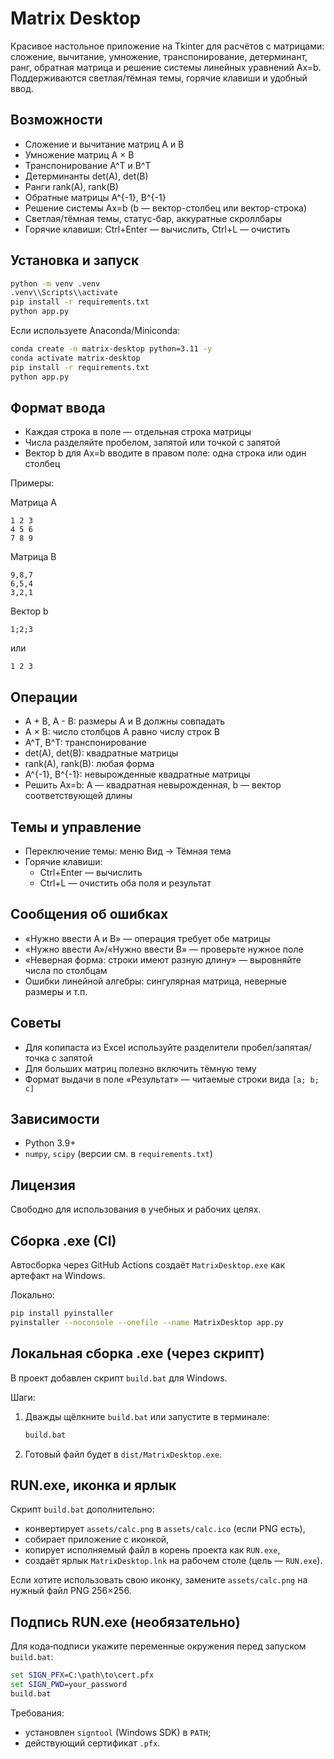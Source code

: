 # Matrix Desktop

Красивое настольное приложение на Tkinter для расчётов с матрицами: сложение, вычитание, умножение, транспонирование, детерминант, ранг, обратная матрица и решение системы линейных уравнений Ax=b. Поддерживаются светлая/тёмная темы, горячие клавиши и удобный ввод.

## Возможности
 
- Сложение и вычитание матриц A и B
- Умножение матриц A × B
- Транспонирование A^T и B^T
- Детерминанты det(A), det(B)
- Ранги rank(A), rank(B)
- Обратные матрицы A^{-1}, B^{-1}
- Решение системы Ax=b (b — вектор-столбец или вектор-строка)
- Светлая/тёмная темы, статус-бар, аккуратные скроллбары
- Горячие клавиши: Ctrl+Enter — вычислить, Ctrl+L — очистить

## Установка и запуск 

```bash
python -m venv .venv
.venv\\Scripts\\activate
pip install -r requirements.txt
python app.py
```

Если используете Anaconda/Miniconda:

```bash
conda create -n matrix-desktop python=3.11 -y
conda activate matrix-desktop
pip install -r requirements.txt
python app.py
```

## Формат ввода

- Каждая строка в поле — отдельная строка матрицы
- Числа разделяйте пробелом, запятой или точкой с запятой
- Вектор b для Ax=b вводите в правом поле: одна строка или один столбец

Примеры:

Матрица A
```text
1 2 3
4 5 6
7 8 9
```

Матрица B
```text
9,8,7
6,5,4
3,2,1
```

Вектор b
```text
1;2;3
```
или
```text
1 2 3
```

## Операции

- A + B, A - B: размеры A и B должны совпадать
- A × B: число столбцов A равно числу строк B
- A^T, B^T: транспонирование
- det(A), det(B): квадратные матрицы
- rank(A), rank(B): любая форма
- A^{-1}, B^{-1}: невырожденные квадратные матрицы
- Решить Ax=b: A — квадратная невырожденная, b — вектор соответствующей длины

## Темы и управление

- Переключение темы: меню Вид → Тёмная тема
- Горячие клавиши:
  - Ctrl+Enter — вычислить
  - Ctrl+L — очистить оба поля и результат

## Сообщения об ошибках

- «Нужно ввести A и B» — операция требует обе матрицы
- «Нужно ввести A»/«Нужно ввести B» — проверьте нужное поле
- «Неверная форма: строки имеют разную длину» — выровняйте числа по столбцам
- Ошибки линейной алгебры: сингулярная матрица, неверные размеры и т.п.

## Советы

- Для копипаста из Excel используйте разделители пробел/запятая/точка с запятой
- Для больших матриц полезно включить тёмную тему
- Формат выдачи в поле «Результат» — читаемые строки вида `[a; b; c]`

## Зависимости

- Python 3.9+
- `numpy`, `scipy` (версии см. в `requirements.txt`)

## Лицензия

Свободно для использования в учебных и рабочих целях.

## Сборка .exe (CI)

Автосборка через GitHub Actions создаёт `MatrixDesktop.exe` как артефакт на Windows.

Локально:

```bash
pip install pyinstaller
pyinstaller --noconsole --onefile --name MatrixDesktop app.py
```

## Локальная сборка .exe (через скрипт)

В проект добавлен скрипт `build.bat` для Windows.

Шаги:

1. Дважды щёлкните `build.bat` или запустите в терминале:
   ```cmd
   build.bat
   ```
2. Готовый файл будет в `dist/MatrixDesktop.exe`.

## RUN.exe, иконка и ярлык

Скрипт `build.bat` дополнительно:
- конвертирует `assets/calc.png` в `assets/calc.ico` (если PNG есть),
- собирает приложение с иконкой,
- копирует исполняемый файл в корень проекта как `RUN.exe`,
- создаёт ярлык `MatrixDesktop.lnk` на рабочем столе (цель — `RUN.exe`).

Если хотите использовать свою иконку, замените `assets/calc.png` на нужный файл PNG 256×256.

## Подпись RUN.exe (необязательно)

Для кода‑подписи укажите переменные окружения перед запуском `build.bat`:

```cmd
set SIGN_PFX=C:\path\to\cert.pfx
set SIGN_PWD=your_password
build.bat
```

Требования:
- установлен `signtool` (Windows SDK) в `PATH`;
- действующий сертификат `.pfx`.
